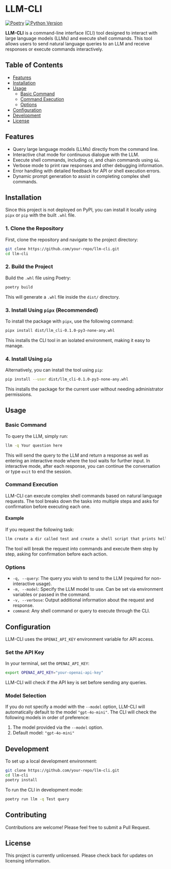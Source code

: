 # LLM-CLI

[![Poetry](https://img.shields.io/badge/poetry-managed-blue)](https://python-poetry.org/)
[![Python Version](https://img.shields.io/badge/python-3.11%2B-blue)](https://www.python.org/downloads/release/python-3110/)

**LLM-CLI** is a command-line interface (CLI) tool designed to interact with large language models (LLMs) and execute shell commands. This tool allows users to send natural language queries to an LLM and receive responses or execute commands interactively.

## Table of Contents

- [Features](#features)
- [Installation](#installation)
- [Usage](#usage)
  - [Basic Command](#basic-command)
  - [Command Execution](#command-execution)
  - [Options](#options)
- [Configuration](#configuration)
- [Development](#development)
- [License](#license)

## Features

- Query large language models (LLMs) directly from the command line.
- Interactive chat mode for continuous dialogue with the LLM.
- Execute shell commands, including `cd`, and chain commands using `&&`.
- Verbose mode to print raw responses and other debugging information.
- Error handling with detailed feedback for API or shell execution errors.
- Dynamic prompt generation to assist in completing complex shell commands.

## Installation

Since this project is not deployed on PyPI, you can install it locally using `pipx` or `pip` with the built `.whl` file.

### 1. Clone the Repository

First, clone the repository and navigate to the project directory:

```bash
git clone https://github.com/your-repo/llm-cli.git
cd llm-cli
```

### 2. Build the Project

Build the `.whl` file using Poetry:

```bash
poetry build
```

This will generate a `.whl` file inside the `dist/` directory.

### 3. Install Using `pipx` (Recommended)

To install the package with `pipx`, use the following command:

```bash
pipx install dist/llm_cli-0.1.0-py3-none-any.whl
```

This installs the CLI tool in an isolated environment, making it easy to manage.

### 4. Install Using `pip`

Alternatively, you can install the tool using `pip`:

```bash
pip install --user dist/llm_cli-0.1.0-py3-none-any.whl
```

This installs the package for the current user without needing administrator permissions.

## Usage

### Basic Command

To query the LLM, simply run:

```bash
llm -q Your question here
```

This will send the query to the LLM and return a response as well as entering an interactive mode where the tool waits for further input. In interactive mode, after each response, you can continue the conversation or type `exit` to end the session.

### Command Execution

LLM-CLI can execute complex shell commands based on natural language requests. The tool breaks down the tasks into multiple steps and asks for confirmation before executing each one.

#### Example

If you request the following task:

```bash
llm create a dir called test and create a shell script that prints hello world and run it
```

The tool will break the request into commands and execute them step by step, asking for confirmation before each action.

### Options

- `-q, --query`: The query you wish to send to the LLM (required for non-interactive usage).
- `-m, --model`: Specify the LLM model to use. Can be set via environment variables or passed in the command.
- `-v, --verbose`: Output additional information about the request and response.
- `command`: Any shell command or query to execute through the CLI.

## Configuration

LLM-CLI uses the `OPENAI_API_KEY` environment variable for API access.

### Set the API Key

In your terminal, set the `OPENAI_API_KEY`:

```bash
export OPENAI_API_KEY="your-openai-api-key"
```

LLM-CLI will check if the API key is set before sending any queries.

### Model Selection

If you do not specify a model with the `--model` option, LLM-CLI will automatically default to the model `"gpt-4o-mini"`. The CLI will check the following models in order of preference:

1. The model provided via the `--model` option.
2. Default model: `"gpt-4o-mini"`

## Development

To set up a local development environment:

```bash
git clone https://github.com/your-repo/llm-cli.git
cd llm-cli
poetry install
```

To run the CLI in development mode:

```bash
poetry run llm -q Test query
```

## Contributing

Contributions are welcome! Please feel free to submit a Pull Request.

## License

This project is currently unlicensed. Please check back for updates on licensing information.
